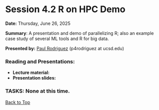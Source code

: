 # Session 4.2 R on HPC Demo

**Date:** Thursday, June 26, 2025

**Summary**: A presentation and demo of parallelizing R; also an example case study of several ML tools and R for big data.

**Presented by:** [Paul Rodriguez](https://profiles.ucsd.edu/paul.rodriguez) (p4rodriguez at ucsd.edu) 

### Reading and Presentations:
* **Lecture material:**
* **Presentation slides:**
### TASKS: None at this time.

[Back to Top](#top)
